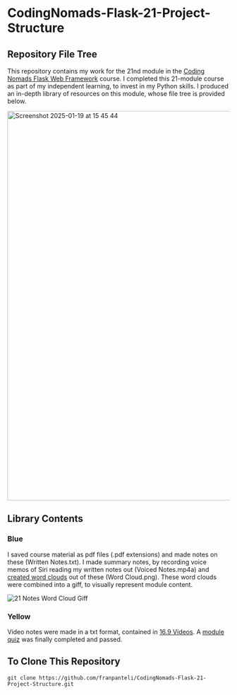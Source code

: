 
# CodingNomads-Flask-21-Project-Structure
## Repository File Tree
This repository contains my work for the 21nd module in the [Coding Nomads Flask Web Framework](https://codingnomads.com/course/python-flask-web-framework) course. I completed this 21-module course as part of my independent learning, to invest in my Python skills. I produced an in-depth library of resources on this module, whose file tree is provided below. 

<img width="881" alt="Screenshot 2025-01-19 at 15 45 44" src="https://github.com/user-attachments/assets/cd8e2065-af41-4af9-9901-f31ec42e6ed6" />

## Library Contents
### Blue
I saved course material as pdf files (.pdf extensions) and made notes on these (Written Notes.txt). I made summary notes, by recording voice memos of Siri reading my written notes out (Voiced Notes.mp4a) and [created word clouds](https://wordart.com/create) out of these (Word Cloud.png). These word clouds were combined into a giff, to visually represent module content.

![21 Notes Word Cloud Giff](https://github.com/user-attachments/assets/99eeef87-61ae-488a-a20b-a8e65e0539f5)

### Yellow
Video notes were made in a txt format, contained in [16.9 Videos](https://github.com/franpanteli/CodingNomads-Flask-16-Performance-Optimisation/tree/main/16.9%20Videos). A [module quiz](https://github.com/franpanteli/CodingNomads-Flask-16-Performance-Optimisation/blob/main/16.10%20Quizzes/16.10%20Quiz%20Representing%20Content.pdf) was finally completed and passed. 

## To Clone This Repository
```
git clone https://github.com/franpanteli/CodingNomads-Flask-21-Project-Structure.git
```
